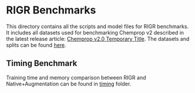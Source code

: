 # RIGR Benchmarks

This directory contains all the scripts and model files for RIGR benchmarks. It includes all datasets used for benchmarking Chemprop v2 described in the latest release article: [Chemprop v2.0 Temporary Title](). The datasets and splits can be found [here](https://zenodo.org/records/10078142).

## Timing Benchmark

Training time and memory comparison between RIGR and Native+Augmentation can be found in [timing](./timing) folder.